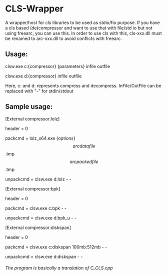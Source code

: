 # CLS-Wrapper

A wrapper/host for cls libraries to be used as stdio/fio purpose. If you have a cls based (de)compressor and want to use that with file/std io but not using freearc, you can use this.
In order to use cls with this, cls-xxx.dll must be renamed to arc-xxx.dll to avoid conflicts with freearc.

## Usage:
clsw.exe c:{compressor} {parameters} infile outfile

clsw.exe d:{compressor} infile outfile

Here, c: and d: represents compress and decompress. InFile/OutFile can be replaced with "-" for stdin/stdout

## Sample usage:

[External compressor:lolz]

header = 0

packcmd = lolz_x64.exe {options} $$arcdatafile$$.tmp $$arcpackedfile$$.tmp

unpackcmd = clsw.exe d:lolz - - <stdin> <stdout>

[External compressor:bpk]

header = 0

packcmd = clsw.exe c:bpk - - <stdin> <stdout>
  
unpackcmd = clsw.exe d:bpk_u - - <stdin> <stdout>

[External compressor:diskspan]

header = 0

packcmd = clsw.exe c:diskspan 100mb:512mb - - <stdin> <stdout>
  
unpackcmd = clsw.exe d:diskspan - - <stdin> <stdout>


###### The program is basically a translation of C_CLS.cpp
